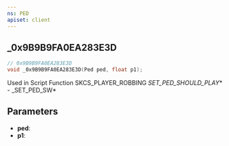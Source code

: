 ```yaml
---
ns: PED
apiset: client
---
```

## _0x9B9B9FA0EA283E3D

```c
// 0x9B9B9FA0EA283E3D
void _0x9B9B9FA0EA283E3D(Ped ped, float p1);
```

Used in Script Function SKCS_PLAYER_ROBBING
_SET_PED_SHOULD_PLAY_* - _SET_PED_SW*

## Parameters
* **ped**:
* **p1**: